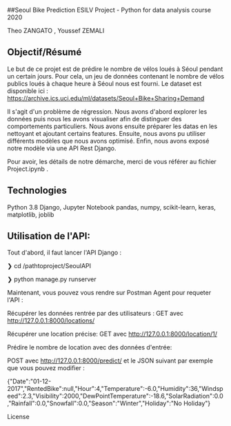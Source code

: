 ##Seoul Bike Prediction ESILV Project - Python for data analysis course 2020

Theo ZANGATO , Youssef ZEMALI

## Objectif/Résumé

Le but de ce projet est de prédire le nombre de vélos loués à Séoul pendant un certain jours. 
Pour cela, un jeu de données contenant le nombre de vélos publics loués à chaque heure à Séoul nous est fourni. 
Le dataset est disponible ici : https://archive.ics.uci.edu/ml/datasets/Seoul+Bike+Sharing+Demand

Il s'agit d'un problème de régression. Nous avons d'abord explorer les données puis nous 
les avons visualiser afin de distinguer des comportements particuliers.
Nous avons ensuite préparer les datas en les nettoyant et ajoutant certains features.
Ensuite, nous avons pu utiliser différents modèles que nous avons optimisé.
Enfin, nous avons exposé notre modèle via une API Rest Django.

Pour avoir, les détails de notre démarche, merci de vous référer au fichier Project.ipynb .

## Technologies

Python 3.8
Django, Jupyter Notebook
pandas, numpy, scikit-learn, keras, matplotlib, joblib

## Utilisation de l'API: 

Tout d'abord, il faut lancer l'API Django : 

❯ cd /pathtoproject/SeoulAPI

❯ python manage.py runserver

Maintenant, vous pouvez vous rendre sur Postman Agent pour requeter l'API : 

Récupérer les données rentrée par des utilisateurs :
GET  avec http://127.0.0.1:8000/locations/

Récupérer une location précise:
GET  avec http://127.0.0.1:8000/location/1/   

Prédire le nombre de location avec des données d'entrée:

POST avec http://127.0.0.1:8000/predict/  et le JSON suivant par exemple que vous pouvez modifier :

{"Date":"01-12-2017","RentedBike":null,"Hour":4,"Temperature":-6.0,"Humidity":36,"Windspeed":2.3,"Visibility":2000,"DewPointTemperature":-18.6,"SolarRadiation":0.0,"Rainfall":0.0,"Snowfall":0.0,"Season":"Winter","Holiday":"No Holiday"}

License
